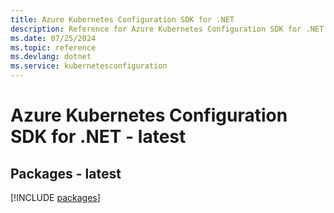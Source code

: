 ```yaml
---
title: Azure Kubernetes Configuration SDK for .NET
description: Reference for Azure Kubernetes Configuration SDK for .NET
ms.date: 07/25/2024
ms.topic: reference
ms.devlang: dotnet
ms.service: kubernetesconfiguration
---
```

# Azure Kubernetes Configuration SDK for .NET - latest
## Packages - latest
[!INCLUDE [packages](kubernetes-configuration-index.md)]